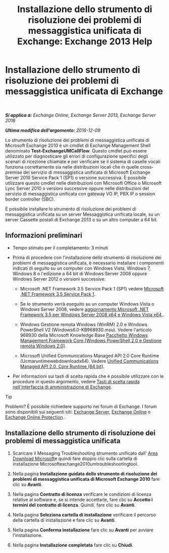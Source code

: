 ﻿---
title: 'Installazione dello strumento di risoluzione dei problemi di messaggistica unificata di Exchange: Exchange 2013 Help'
TOCTitle: Installazione dello strumento di risoluzione dei problemi di messaggistica unificata di Exchange
ms:assetid: 84223af0-a717-49ee-add6-86313bb30d17
ms:mtpsurl: https://technet.microsoft.com/it-it/library/Ff844714(v=EXCHG.150)
ms:contentKeyID: 56269835
ms.date: 05/22/2018
mtps_version: v=EXCHG.150
ms.translationtype: MT
---

# Installazione dello strumento di risoluzione dei problemi di messaggistica unificata di Exchange

 

_**Si applica a:** Exchange Online, Exchange Server 2013, Exchange Server 2016_

_**Ultima modifica dell'argomento:** 2016-12-09_

Lo strumento di risoluzione dei problemi di messaggistica unificata di Microsoft Exchange 2010 è un cmdlet di Exchange Management Shell denominato **Test-ExchangeUMCallFlow**. Questo cmdlet può essere utilizzato per diagnosticare gli errori di configurazione specifici degli scenari di ricezione chiamate e per verificare se il sistema di caselle vocali funziona correttamente sia nelle distribuzioni locali che in quelle cross-premise del servizio di messaggistica unificata di Microsoft Exchange Server 2010 Service Pack 1 (SP1) o versione successiva. È possibile utilizzare questo cmdlet nelle distribuzioni con Microsoft Office o Microsoft Lync Server 2010 o versioni successive oppure nelle distribuzioni del servizio di messaggistica unificata con gateway VO IP, PBX IP o session border controller (SBC).

È possibile installare lo strumento di risoluzione dei problemi di messaggistica unificata su un server Messaggistica unificata locale, su un server Cassette postali di Exchange 2013 o su un altro computer a 64 bit.

## Informazioni preliminari

  - Tempo stimato per il completamento: 3 minuti

  - Prima di procedere con l'installazione dello strumento di risoluzione dei problemi di messaggistica unificata, è necessario installare i componenti indicati di seguito su un computer con Windows Vista, Windows 7, Windows 8 o l'edizione a 64 bit di Windows Server 2008 oppure Windows Server 2012 o versioni successive:
    
      - Microsoft .NET Framework 3.5 Service Pack 1 (SP1) vedere [Microsoft .NET Framework 3.5 Service Pack 1](https://go.microsoft.com/fwlink/p/?linkid=152380).
    
      - Se lo strumento verrà eseguito su un computer Windows Vista o Windows Server 2008, vedere [aggiornamento Microsoft .NET Framework 3.5 per Windows Server 2008 x64 e Windows Vista x64,](https://go.microsoft.com/fwlink/p/?linkid=178998).
    
      - Windows Gestione remota Windows (WinRM) 2.0 e Windows PowerShell V2 (Windows6.0-KB968930.msu). Vedere l'articolo 968930 della Microsoft Knowledge Base [Pacchetto Windows Management Framework Core (Windows PowerShell 2.0 e Gestione remota Windows 2.0)](http://go.microsoft.com/fwlink/p/?linkid=3052&kbid=968930).
    
      - Microsoft Unified Communications Managed API 2.0 Core Runtime (Ucmaruntimewebdownloadx64). Vedere [Unified Communications Managed API 2.0, Core Runtime (64 bit)](https://go.microsoft.com/fwlink/p/?linkid=198175).

  - Per informazioni sui tasti di scelta rapida che è possibile utilizzare con le procedure in questo argomento, vedere [Tasti di scelta rapida nell'interfaccia di amministrazione di Exchange](keyboard-shortcuts-in-the-exchange-admin-center-exchange-online-protection-help.md).


> [!TIP]
> Problemi? È possibile richiedere supporto nei forum di Exchange. I forum sono disponibili sui seguenti siti: <A href="https://go.microsoft.com/fwlink/p/?linkid=60612">Exchange Server</A>, <A href="https://go.microsoft.com/fwlink/p/?linkid=267542">Exchange Online</A> o <A href="https://go.microsoft.com/fwlink/p/?linkid=285351">Exchange Online Protection</A>..



## Installazione dello strumento di risoluzione dei problemi di messaggistica unificata

1.  Scaricare il Messaging Troubleshooting strumento unificato dall' [Area Download Microsoft](https://go.microsoft.com/fwlink/p/?linkid=182625)e quindi fare doppio clic sulla cartella di installazione Microsoftexchange2010umtroubleshootingtool.

2.  Nella pagina **Installazione guidata dello strumento di risoluzione dei problemi di messaggistica unificata di Microsoft Exchange 2010** fare clic su **Avanti**.

3.  Nella pagina **Contratto di licenza** verificare le condizioni di licenza relative al software e, se si intende accettarle, fare clic su **Accetto i termini del contratto di licenza**. Quindi, fare clic su **Avanti**.

4.  Nella pagina **Seleziona cartella di installazione** verificare il percorso della cartella di installazione e fare clic su **Avanti**.

5.  Nella pagina **Conferma installazione** fare clic su **Avanti** per avviare l'installazione.

6.  Nella pagina **Installazione completata** fare clic su **Chiudi**.


